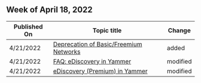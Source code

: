 <!-- This file is generated automatically each week. Changes made to this file will be overwritten.-->



## Week of April 18, 2022


| Published On |Topic title | Change |
|------|------------|--------|
| 4/21/2022 | [Deprecation of Basic/Freemium Networks](/Yammer/configure-your-yammer-network/deprecation-of-basic-freemium-networks) | added |
| 4/21/2022 | [FAQ: eDiscovery in Yammer](/Yammer/manage-security-and-compliance/faq-ediscovery) | modified |
| 4/21/2022 | [eDiscovery (Premium) in Yammer](/Yammer/manage-security-and-compliance/advanced-ediscovery) | modified |

